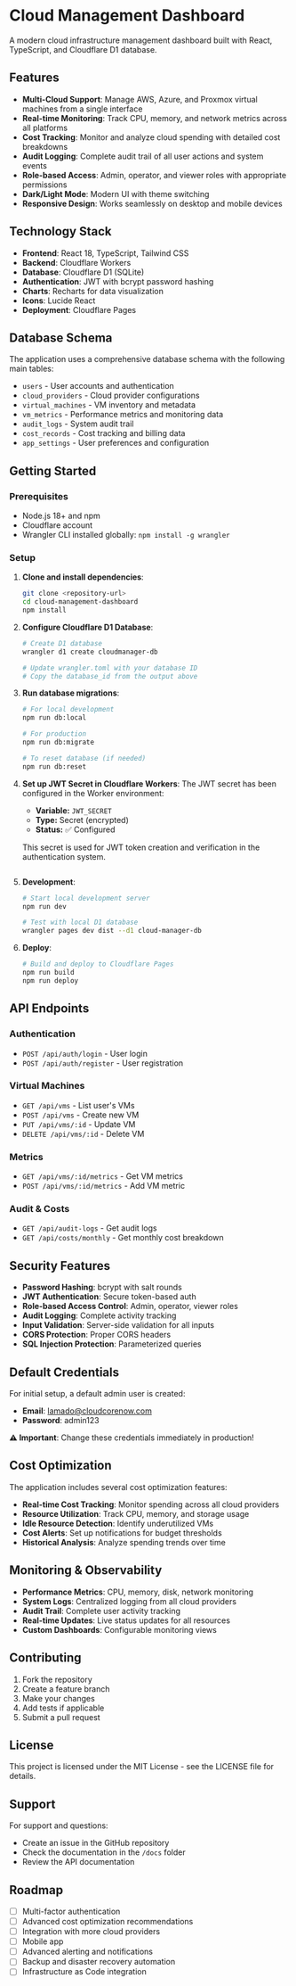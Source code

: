 # Cloud Management Dashboard

A modern cloud infrastructure management dashboard built with React, TypeScript, and Cloudflare D1 database.

## Features

- **Multi-Cloud Support**: Manage AWS, Azure, and Proxmox virtual machines from a single interface
- **Real-time Monitoring**: Track CPU, memory, and network metrics across all platforms
- **Cost Tracking**: Monitor and analyze cloud spending with detailed cost breakdowns
- **Audit Logging**: Complete audit trail of all user actions and system events
- **Role-based Access**: Admin, operator, and viewer roles with appropriate permissions
- **Dark/Light Mode**: Modern UI with theme switching
- **Responsive Design**: Works seamlessly on desktop and mobile devices

## Technology Stack

- **Frontend**: React 18, TypeScript, Tailwind CSS
- **Backend**: Cloudflare Workers
- **Database**: Cloudflare D1 (SQLite)
- **Authentication**: JWT with bcrypt password hashing
- **Charts**: Recharts for data visualization
- **Icons**: Lucide React
- **Deployment**: Cloudflare Pages

## Database Schema

The application uses a comprehensive database schema with the following main tables:

- `users` - User accounts and authentication
- `cloud_providers` - Cloud provider configurations
- `virtual_machines` - VM inventory and metadata
- `vm_metrics` - Performance metrics and monitoring data
- `audit_logs` - System audit trail
- `cost_records` - Cost tracking and billing data
- `app_settings` - User preferences and configuration

## Getting Started

### Prerequisites

- Node.js 18+ and npm
- Cloudflare account
- Wrangler CLI installed globally: `npm install -g wrangler`

### Setup

1. **Clone and install dependencies**:
   ```bash
   git clone <repository-url>
   cd cloud-management-dashboard
   npm install
   ```

2. **Configure Cloudflare D1 Database**:
   ```bash
   # Create D1 database
   wrangler d1 create cloudmanager-db
   
   # Update wrangler.toml with your database ID
   # Copy the database_id from the output above
   ```

3. **Run database migrations**:
   ```bash
   # For local development
   npm run db:local
   
   # For production
   npm run db:migrate
   
   # To reset database (if needed)
   npm run db:reset
   ```

4. **Set up JWT Secret in Cloudflare Workers**:
   The JWT secret has been configured in the Worker environment:
   - **Variable:** `JWT_SECRET`
   - **Type:** Secret (encrypted)
   - **Status:** ✅ Configured
   
   This secret is used for JWT token creation and verification in the authentication system.
   ```

5. **Development**:
   ```bash
   # Start local development server
   npm run dev
   
   # Test with local D1 database
   wrangler pages dev dist --d1 cloud-manager-db
   ```

6. **Deploy**:
   ```bash
   # Build and deploy to Cloudflare Pages
   npm run build
   npm run deploy
   ```

## API Endpoints

### Authentication
- `POST /api/auth/login` - User login
- `POST /api/auth/register` - User registration

### Virtual Machines
- `GET /api/vms` - List user's VMs
- `POST /api/vms` - Create new VM
- `PUT /api/vms/:id` - Update VM
- `DELETE /api/vms/:id` - Delete VM

### Metrics
- `GET /api/vms/:id/metrics` - Get VM metrics
- `POST /api/vms/:id/metrics` - Add VM metric

### Audit & Costs
- `GET /api/audit-logs` - Get audit logs
- `GET /api/costs/monthly` - Get monthly cost breakdown

## Security Features

- **Password Hashing**: bcrypt with salt rounds
- **JWT Authentication**: Secure token-based auth
- **Role-based Access Control**: Admin, operator, viewer roles
- **Audit Logging**: Complete activity tracking
- **Input Validation**: Server-side validation for all inputs
- **CORS Protection**: Proper CORS headers
- **SQL Injection Protection**: Parameterized queries

## Default Credentials

For initial setup, a default admin user is created:
- **Email**: lamado@cloudcorenow.com
- **Password**: admin123

**⚠️ Important**: Change these credentials immediately in production!

## Cost Optimization

The application includes several cost optimization features:

- **Real-time Cost Tracking**: Monitor spending across all cloud providers
- **Resource Utilization**: Track CPU, memory, and storage usage
- **Idle Resource Detection**: Identify underutilized VMs
- **Cost Alerts**: Set up notifications for budget thresholds
- **Historical Analysis**: Analyze spending trends over time

## Monitoring & Observability

- **Performance Metrics**: CPU, memory, disk, network monitoring
- **System Logs**: Centralized logging from all cloud providers
- **Audit Trail**: Complete user activity tracking
- **Real-time Updates**: Live status updates for all resources
- **Custom Dashboards**: Configurable monitoring views

## Contributing

1. Fork the repository
2. Create a feature branch
3. Make your changes
4. Add tests if applicable
5. Submit a pull request

## License

This project is licensed under the MIT License - see the LICENSE file for details.

## Support

For support and questions:
- Create an issue in the GitHub repository
- Check the documentation in the `/docs` folder
- Review the API documentation

## Roadmap

- [ ] Multi-factor authentication
- [ ] Advanced cost optimization recommendations
- [ ] Integration with more cloud providers
- [ ] Mobile app
- [ ] Advanced alerting and notifications
- [ ] Backup and disaster recovery automation
- [ ] Infrastructure as Code integration